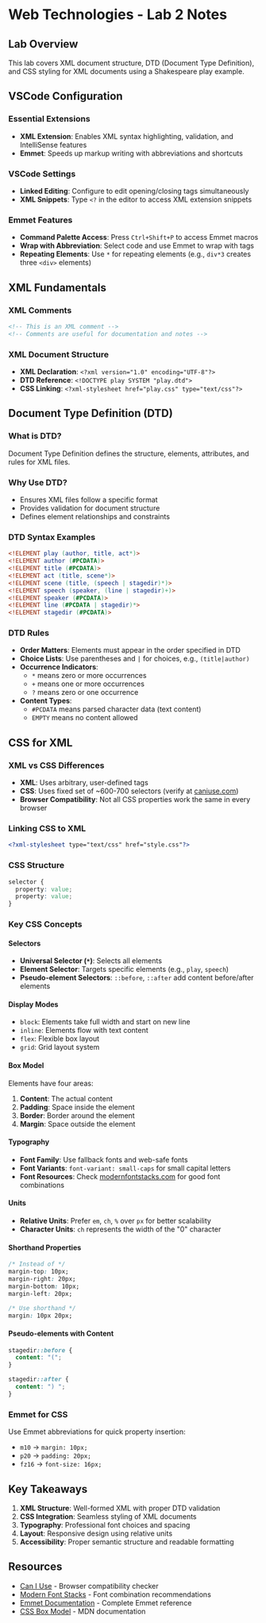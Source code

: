 # Web Technologies - Lab 2 Notes

## Lab Overview

This lab covers XML document structure, DTD (Document Type Definition), and CSS styling for XML documents using a Shakespeare play example.

## VSCode Configuration

### Essential Extensions

- **XML Extension**: Enables XML syntax highlighting, validation, and IntelliSense features
- **Emmet**: Speeds up markup writing with abbreviations and shortcuts

### VSCode Settings

- **Linked Editing**: Configure to edit opening/closing tags simultaneously
- **XML Snippets**: Type `<?` in the editor to access XML extension snippets

### Emmet Features

- **Command Palette Access**: Press `Ctrl+Shift+P` to access Emmet macros
- **Wrap with Abbreviation**: Select code and use Emmet to wrap with tags
- **Repeating Elements**: Use `*` for repeating elements (e.g., `div*3` creates three `<div>` elements)

## XML Fundamentals

### XML Comments

```xml
<!-- This is an XML comment -->
<!-- Comments are useful for documentation and notes -->
```

### XML Document Structure

- **XML Declaration**: `<?xml version="1.0" encoding="UTF-8"?>`
- **DTD Reference**: `<!DOCTYPE play SYSTEM "play.dtd">`
- **CSS Linking**: `<?xml-stylesheet href="play.css" type="text/css"?>`

## Document Type Definition (DTD)

### What is DTD?

Document Type Definition defines the structure, elements, attributes, and rules for XML files.

### Why Use DTD?

- Ensures XML files follow a specific format
- Provides validation for document structure
- Defines element relationships and constraints

### DTD Syntax Examples

```dtd
<!ELEMENT play (author, title, act*)>
<!ELEMENT author (#PCDATA)>
<!ELEMENT title (#PCDATA)>
<!ELEMENT act (title, scene*)>
<!ELEMENT scene (title, (speech | stagedir)*)>
<!ELEMENT speech (speaker, (line | stagedir)+)>
<!ELEMENT speaker (#PCDATA)>
<!ELEMENT line (#PCDATA | stagedir)*>
<!ELEMENT stagedir (#PCDATA)>
```

### DTD Rules

- **Order Matters**: Elements must appear in the order specified in DTD
- **Choice Lists**: Use parentheses and `|` for choices, e.g., `(title|author)`
- **Occurrence Indicators**:
  - `*` means zero or more occurrences
  - `+` means one or more occurrences
  - `?` means zero or one occurrence
- **Content Types**:
  - `#PCDATA` means parsed character data (text content)
  - `EMPTY` means no content allowed

## CSS for XML

### XML vs CSS Differences

- **XML**: Uses arbitrary, user-defined tags
- **CSS**: Uses fixed set of ~600-700 selectors (verify at [caniuse.com](https://caniuse.com))
- **Browser Compatibility**: Not all CSS properties work the same in every browser

### Linking CSS to XML

```xml
<?xml-stylesheet type="text/css" href="style.css"?>
```

### CSS Structure

```css
selector {
  property: value;
  property: value;
}
```

### Key CSS Concepts

#### Selectors

- **Universal Selector (`*`)**: Selects all elements
- **Element Selector**: Targets specific elements (e.g., `play`, `speech`)
- **Pseudo-element Selectors**: `::before`, `::after` add content before/after elements

#### Display Modes

- `block`: Elements take full width and start on new line
- `inline`: Elements flow with text content
- `flex`: Flexible box layout
- `grid`: Grid layout system

#### Box Model

Elements have four areas:

1. **Content**: The actual content
2. **Padding**: Space inside the element
3. **Border**: Border around the element
4. **Margin**: Space outside the element

#### Typography

- **Font Family**: Use fallback fonts and web-safe fonts
- **Font Variants**: `font-variant: small-caps` for small capital letters
- **Font Resources**: Check [modernfontstacks.com](https://modernfontstacks.com) for good font combinations

#### Units

- **Relative Units**: Prefer `em`, `ch`, `%` over `px` for better scalability
- **Character Units**: `ch` represents the width of the "0" character

#### Shorthand Properties

```css
/* Instead of */
margin-top: 10px;
margin-right: 20px;
margin-bottom: 10px;
margin-left: 20px;

/* Use shorthand */
margin: 10px 20px;
```

#### Pseudo-elements with Content

```css
stagedir::before {
  content: "(";
}

stagedir::after {
  content: ") ";
}
```

### Emmet for CSS

Use Emmet abbreviations for quick property insertion:

- `m10` → `margin: 10px;`
- `p20` → `padding: 20px;`
- `fz16` → `font-size: 16px;`

## Key Takeaways

1. **XML Structure**: Well-formed XML with proper DTD validation
2. **CSS Integration**: Seamless styling of XML documents
3. **Typography**: Professional font choices and spacing
4. **Layout**: Responsive design using relative units
5. **Accessibility**: Proper semantic structure and readable formatting

## Resources

- [Can I Use](https://caniuse.com) - Browser compatibility checker
- [Modern Font Stacks](https://modernfontstacks.com) - Font combination recommendations
- [Emmet Documentation](https://docs.emmet.io) - Complete Emmet reference
- [CSS Box Model](https://developer.mozilla.org/en-US/docs/Web/CSS/CSS_Box_Model) - MDN documentation

